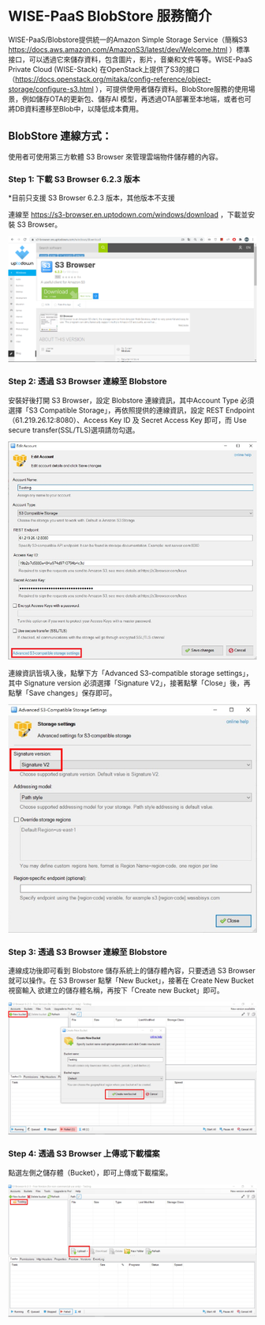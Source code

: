 <!-- Document Revision History

2020.08.12

1. First version of this document.

-->


# WISE-PaaS BlobStore 服務簡介

WISE-PaaS/Blobstore提供統一的Amazon Simple Storage Service（簡稱S3 https://docs.aws.amazon.com/AmazonS3/latest/dev/Welcome.html ）標準接口，可以透過它來儲存資料，包含圖片，影片，音樂和文件等等。WISE-PaaS Private Cloud (WISE-Stack) 在OpenStack上提供了S3的接口（https://docs.openstack.org/mitaka/config-reference/object-storage/configure-s3.html ），可提供使用者儲存資料。BlobStore服務的使用場景，例如儲存OTA的更新包、儲存AI 模型，再透過OTA部署至本地端，或者也可將DB資料遷移至Blob中，以降低成本費用。

## BlobStore 連線方式：

使用者可使用第三方軟體 S3 Browser 來管理雲端物件儲存體的內容。


### Step 1: 下載 S3 Browser 6.2.3 版本

*目前只支援 S3 Browser 6.2.3 版本，其他版本不支援

連線至 https://s3-browser.en.uptodown.com/windows/download ，下載並安裝 S3 Browser。

![shareFile](./images/S3-v6.2.3.png)


### Step 2: 透過 S3 Browser 連線至 Blobstore

安裝好後打開 S3 Browser，設定 Blobstore 連線資訊，其中Account Type 必須選擇「S3 Compatible Storage」，再依照提供的連線資訊，設定 REST Endpoint（61.219.26.12:8080）、Access Key ID 及 Secret Access Key 即可，而 Use secure transfer(SSL/TLS)選項請勿勾選。

![shareFile](./images/AccessInfo.png)

連線資訊皆填入後，點擊下方「Advanced S3-compatible storage settings」，其中 Signature version 必須選擇「Signature V2」，接著點擊「Close」後，再點擊「Save changes」保存即可。

![shareFile](./images/StorageSetting.png)


### Step 3: 透過 S3 Browser 連線至 Blobstore

連線成功後即可看到 Blobstore 儲存系統上的儲存體內容，只要透過 S3 Browser 就可以操作。在 S3 Browser 點擊「New Bucket」，接著在 Create New Bucket 視窗輸入 欲建立的儲存體名稱，再按下「Create new Bucket」即可。

![shareFile](./images/CreateBucket.png)


### Step 4: 透過 S3 Browser 上傳或下載檔案

點選左側之儲存體（Bucket），即可上傳或下載檔案。

![shareFile](./images/UploadFiles.png)


